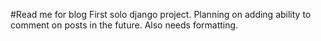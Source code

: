 #Read me for blog
First solo django project.  Planning on adding ability to comment on posts in the future.
Also needs formatting.

